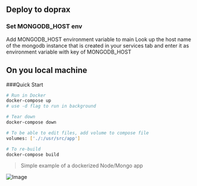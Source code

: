 
## Deploy to doprax
### Set MONGODB_HOST env
Add MONGODB_HOST environment variable  to main Look up the host name of the mongodb instance that  is created in your services tab and enter it as environment variable with key of MONGODB_HOST

## On you local machine 
###Quick Start

```bash
# Run in Docker
docker-compose up
# use -d flag to run in background

# Tear down
docker-compose down

# To be able to edit files, add volume to compose file
volumes: ['./:/usr/src/app']

# To re-build
docker-compose build
```

> Simple example of a dockerized Node/Mongo app

![Image](https://i.ibb.co/4Fgt31L/demo.gif)
